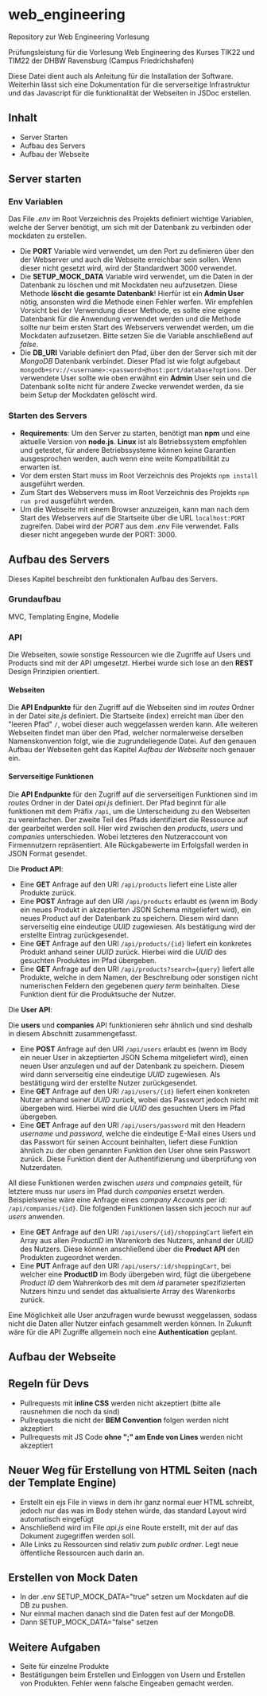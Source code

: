 # web_engineering
Repository zur Web Engineering Vorlesung

Prüfungsleistung für die Vorlesung Web Engineering des Kurses TIK22 und TIM22
der DHBW Ravensburg (Campus Friedrichshafen)

Diese Datei dient auch als Anleitung für die Installation der Software. Weiterhin lässt sich eine Dokumentation für die
serverseitige Infrastruktur und das Javascript für die funktionalität der Webseiten in JSDoc erstellen.

## Inhalt
* Server Starten
* Aufbau des Servers
* Aufbau der Webseite

## Server starten

### Env Variablen
Das File *.env* im Root Verzeichnis des Projekts definiert wichtige Variablen,
welche der Server benötigt, um sich mit der Datenbank zu verbinden oder mockdaten zu erstellen.

* Die **PORT** Variable wird verwendet, um den Port zu definieren über den der Webserver
und auch die Webseite erreichbar sein sollen. Wenn dieser nicht gesetzt wird,
wird der Standardwert 3000 verwendet.
* Die **SETUP_MOCK_DATA** Variable wird verwendet, um die Daten in der Datenbank zu löschen
und mit Mockdaten neu aufzusetzen. Diese Methode **löscht die gesamte Datenbank**!
Hierfür ist ein **Admin User** nötig, ansonsten wird die Methode einen Fehler werfen.
Wir empfehlen Vorsicht bei der Verwendung dieser Methode, es sollte eine eigene Datenbank
für die Anwendung verwendet werden und die Methode sollte nur beim ersten Start des
Webservers verwendet werden, um die Mockdaten aufzusetzen. Bitte setzen Sie die Variable
anschließend auf *false*.
* Die **DB_URI** Variable definiert den Pfad, über den der Server sich mit der *MongoDB*
Datenbank verbindet. Dieser Pfad ist wie folgt aufgebaut 
```mongodb+srv://<username>:<password>@host:port/database?options```.
Der verwendete User sollte wie oben erwähnt ein **Admin** User sein und die Datenbank sollte
nicht für andere Zwecke verwendet werden, da sie beim Setup der Mockdaten gelöscht wird.

### Starten des Servers
* **Requirements**: Um den Server zu starten, benötigt man **npm** und eine aktuelle Version von **node.js**.
**Linux** ist als Betriebssystem empfohlen und getestet, für andere Betriebssysteme können
keine Garantien ausgesprochen werden, auch wenn eine weite Kompatibilität zu erwarten ist.
* Vor dem ersten Start muss im Root Verzeichnis des Projekts `npm install` ausgeführt werden.
* Zum Start des Webservers muss im Root Verzeichnis des Projekts `npm run prod` ausgeführt werden.
* Um die Webseite mit einem Browser anzuzeigen, kann man nach dem Start des Webservers auf die Startseite über
die URL `localhost:PORT` zugreifen. Dabei wird der *PORT* aus dem *.env* File verwendet. Falls dieser
nicht angegeben wurde der PORT: 3000.

## Aufbau des Servers
Dieses Kapitel beschreibt den funktionalen Aufbau des Servers.

### Grundaufbau
MVC, Templating Engine, Modelle

### API
Die Webseiten, sowie sonstige Ressourcen wie die Zugriffe auf Users und Products sind mit der API umgesetzt.
Hierbei wurde sich lose an den **REST** Design Prinzipien orientiert.

#### Webseiten
Die **API Endpunkte** für den Zugriff auf die Webseiten sind im *routes* Ordner in der Datei *site.js* definiert.
Die Startseite (index) erreicht man über den "leeren Pfad" ``/``, wobei dieser auch weggelassen werden kann.
Alle weiteren Webseiten findet man über den Pfad, welcher normalerweise derselben Namenskonvention folgt, wie die
zugrundeliegende Datei. Auf den genauen Aufbau der Webseiten geht das Kapitel *Aufbau der Webseite* noch genauer ein.


#### Serverseitige Funktionen
Die **API Endpunkte** für den Zugriff auf die serverseitigen Funktionen sind im *routes* Ordner in der Datei *api.js* definiert.
Der Pfad beginnt für alle funktionen mit dem Präfix ``/api``, um die Unterscheidung zu den Webseiten zu vereinfachen.
Der zweite Teil des Pfads identifiziert die Ressource auf der gearbeitet werden soll. Hier wird zwischen den *products*, *users*
und *companies* unterschieden. Wobei letzteres den Nutzeraccount von Firmennutzern repräsentiert. Alle Rückgabewerte im
Erfolgsfall werden in JSON Format gesendet.

Die **Product API**:
* Eine **GET** Anfrage auf den URI ``/api/products`` liefert eine Liste aller Produkte zurück.
* Eine **POST** Anfrage auf den URI ``/api/products`` erlaubt es (wenn im Body ein neues Produkt in akzeptierten
JSON Schema mitgeliefert wird), ein neues Product auf der Datenbank zu speichern. Diesem wird dann serverseitig eine 
eindeutige *UUID* zugewiesen. Als bestätigung wird der erstellte Eintrag zurückgesendet.
* Eine **GET** Anfrage auf den URI ``/api/products/{id}`` liefert ein konkretes Produkt anhand seiner *UUID* zurück.
Hierbei wird die *UUID* des gesuchten Produktes im Pfad übergeben.
* Eine **GET** Anfrage auf den URI ``/api/products?search={query}`` liefert alle Produkte, welche in dem Namen, der Beschreibung
oder sonstigen nicht numerischen Feldern den gegebenen *query term* beinhalten. 
Diese Funktion dient für die Produktsuche der Nutzer.

Die **User API**:

Die **users** und **companies** API funktionieren sehr ähnlich und sind deshalb in diesem Abschnitt zusammengefasst.
* Eine **POST** Anfrage auf den URI ``/api/users`` erlaubt es (wenn im Body ein neuer User in akzeptierten JSON Schema
mitgeliefert wird), einen neuen User anzulegen und auf der Datenbank zu speichern. Diesem wird dann serverseitig eine
eindeutige *UUID* zugewiesen. Als bestätigung wird der erstellte Nutzer zurückgesendet.
* Eine **GET** Anfrage auf den URI ``/api/users/{id}`` liefert einen konkreten Nutzer anhand seiner *UUID* zurück, wobei
das Passwort jedoch nicht mit übergeben wird. Hierbei wird die *UUID* des gesuchten Users im Pfad übergeben.
* Eine **GET** Anfrage auf den URI ``/api/users/password`` mit den Headern *username* und *password*, welche die eindeutige
E-Mail eines Users und das Passwort für seinen Account beinhalten, liefert diese Funktion ähnlich zu der oben genannten Funktion
den User ohne sein Passwort zurück. Diese Funktion dient der Authentifizierung und überprüfung von Nutzerdaten.

All diese Funktionen werden zwischen *users* und *compnaies* geteilt, für letztere muss nur *users* im Pfad durch *companies* ersetzt
werden. Beispielsweise wäre eine Anfrage eines *company Accounts* per id: ``/api/companies/{id}``. Die folgenden Funktionen
lassen sich jecoch nur auf *users* anwenden.
* Eine **GET** Anfrage auf den URI ``/api/users/{id}/shoppingCart`` liefert ein Array aus allen *ProductID* im Warenkorb des
Nutzers, anhand der *UUID* des Nutzers. Diese können anschließend über die **Product API** den Produkten zugeordnet werden.
* Eine **PUT** Anfrage auf den URI ``/api/users/:id/shoppingCart``, bei welcher eine **ProductID** im Body übergeben wird,
fügt die übergebene *Product ID* dem Wahrenkorb des mit dem *id* parameter spezifizierten Nutzers hinzu und sendet das
aktualisierte Array des Warenkorbs zurück.

Eine Möglichkeit alle User anzufragen wurde bewusst weggelassen, sodass nicht die Daten aller Nutzer einfach gesammelt
werden können. In Zukunft wäre für die API Zugriffe allgemein noch eine **Authentication** geplant.

## Aufbau der Webseite

## Regeln für Devs
* Pullrequests mit **inline CSS** werden nicht akzeptiert (bitte alle rausnehmen die noch da sind)
* Pullrequests die nicht der **BEM Convention** folgen werden nicht akzeptiert
* Pullrequests mit JS Code **ohne ";" am Ende von Lines** werden nicht akzeptiert

## Neuer Weg für Erstellung von HTML Seiten (nach der Template Engine)
* Erstellt ein ejs File in views in dem ihr ganz normal euer HTML schreibt, jedoch nur das was im Body stehen würde, das standard Layout wird automatisch eingefügt
* Anschließend wird im File *api.js* eine Route erstellt, mit der auf das Dokument zugegriffen werden soll. 
* Alle Links zu Ressourcen sind relativ zum *public ordner*. Legt neue öffentliche Ressourcen auch darin an.

## Erstellen von Mock Daten
* In der .env SETUP_MOCK_DATA="true" setzen um Mockdaten auf die DB zu pushen.
* Nur einmal machen danach sind die Daten fest auf der MongoDB.
* Dann SETUP_MOCK_DATA="false" setzen

## Weitere Aufgaben
* Seite für einzelne Produkte
* Bestätigungen beim Erstellen und Einloggen von Usern und Erstellen von Produkten.
Fehler wenn falsche Eingeaben gemacht werden.